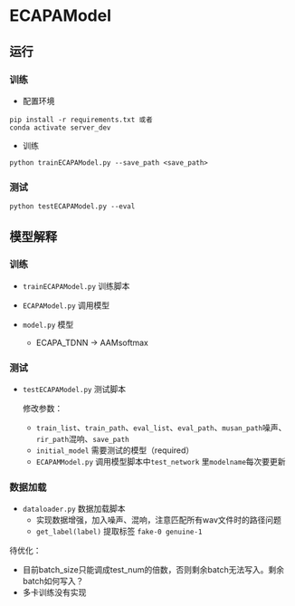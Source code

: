 # ECAPAModel

## 运行

### 训练

- 配置环境

```
pip install -r requirements.txt 或者
conda activate server_dev
```

- 训练

```
python trainECAPAModel.py --save_path <save_path>
```

### 测试

```
python testECAPAModel.py --eval
```



## 模型解释

### 训练

- `trainECAPAModel.py` 训练脚本

- `ECAPAModel.py`  调用模型

- `model.py`  模型
  - ECAPA_TDNN -> AAMsoftmax

### 测试

- `testECAPAModel.py`  测试脚本

  修改参数：

  - `train_list`、`train_path`、`eval_list`、`eval_path`、`musan_path`噪声、`rir_path`混响、`save_path`
  - `initial_model` 需要测试的模型（required）
  - `ECAPAMModel.py`  调用模型脚本中`test_network`   里`modelname`每次要更新



### 数据加载

- `dataloader.py`  数据加载脚本
  - 实现数据增强，加入噪声、混响，注意匹配所有wav文件时的路径问题
  - `get_label(label)`  提取标签 `fake-0 genuine-1`



待优化：

- 目前batch_size只能调成test_num的倍数，否则剩余batch无法写入。剩余batch如何写入？
- 多卡训练没有实现




















